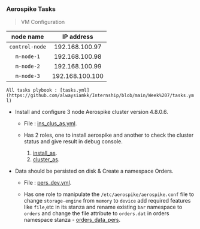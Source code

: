 ### Aerospike Tasks

> VM  Configuration

node name | IP address
:--: | :--:
`control-node` | 192.168.100.97
`m-node-1` | 192.168.100.98
`m-node-2` | 192.168.100.99
`m-node-3` | 192.168.100.100

`All tasks plybook : [tasks.yml](https://github.com/alwaysiamkk/Internship/blob/main/Week%207/tasks.yml)`

* Install and configure 3 node Aerospike cluster version 4.8.0.6.

    * File : [ins_clus_as.yml](https://github.com/alwaysiamkk/Internship/blob/main/Week%207/ins_clus_as.yml).

    * Has 2 roles, one to install aerospike and another to check the cluster status and give result in debug console.

        1. [install_as](https://github.com/alwaysiamkk/Internship/blob/main/Week%207/roles/install_as/tasks/main.yml).
        2. [cluster_as](https://github.com/alwaysiamkk/Internship/blob/main/Week%207/roles/cluster_as/tasks/main.yml).

* Data should be persisted on disk & Create a namespace Orders.

    * File : [pers_dev.yml](https://github.com/alwaysiamkk/Internship/blob/main/Week%207/pers_dev.yml).

    * Has one role to manipulate the `/etc/aerospike/aerospike.conf` file to change `storage-engine` from `memory` to `device` add required features like `file`,etc in its stanza and rename existing `bar` namespace to `orders` and change the file attribute to `orders.dat` in orders namespace stanza - [orders_data_pers](https://github.com/alwaysiamkk/Internship/blob/main/Week%207/roles/orders_data_pers/tasks/main.yml).